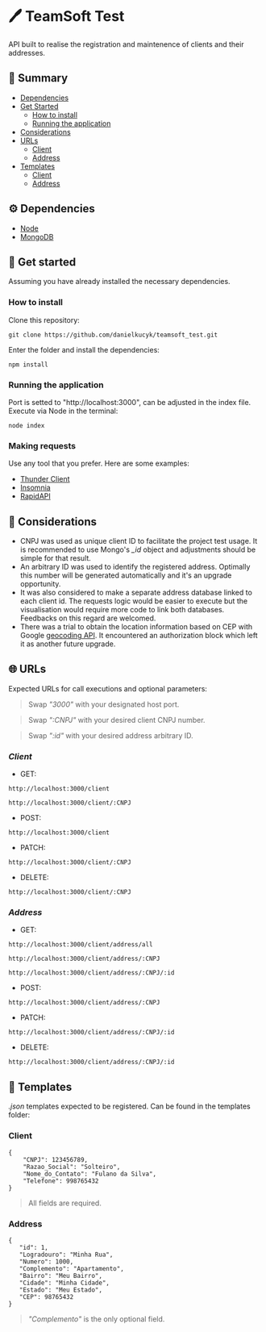 # :pen: TeamSoft Test 

API built to realise the registration and maintenence of clients and their addresses.

## :book: Summary

-   [Dependencies](https://github.com/danielkucyk/teamsoft_test#gear-dependencies)
-   [Get Started](https://github.com/danielkucyk/teamsoft_test#rocket-get-started)
    -   [How to install](https://github.com/danielkucyk/teamsoft_test#how-to-install)
    -   [Running the application](https://github.com/danielkucyk/teamsoft_test#running-the-application)
-   [Considerations](https://github.com/danielkucyk/teamsoft_test/#-considerations)
-   [URLs](https://github.com/danielkucyk/teamsoft_test#-urls)
    -   [Client](https://github.com/danielkucyk/teamsoft_test#client)
    -   [Address](https://github.com/danielkucyk/teamsoft_test#address)    
-   [Templates](https://github.com/danielkucyk/teamsoft_test#-templates)
    -   [Client](https://github.com/danielkucyk/teamsoft_test#client-1)
    -   [Address](https://github.com/danielkucyk/teamsoft_test#address-1) 



## :gear: Dependencies

-   [Node](https://nodejs.org/en/)
-   [MongoDB](https://mongodb.com/)

## :rocket: Get started

Assuming you have already installed the necessary dependencies.

### How to install

Clone this repository:

```
git clone https://github.com/danielkucyk/teamsoft_test.git
```

Enter the folder and install the dependencies:

```
npm install
```

### Running the application

Port is setted to "http://localhost:3000", can be adjusted in the index file. Execute via Node in the terminal: 

```
node index
```
### Making requests

Use any tool that you prefer. Here are some examples:
- [Thunder Client](https://marketplace.visualstudio.com/items?itemName=rangav.vscode-thunder-client)
- [Insomnia](https://insomnia.rest/)
- [RapidAPI](https://rapidapi.com/products/api-design/)

## 💬 Considerations
- CNPJ was used as unique client ID to facilitate the project test usage. It is recommended to use Mongo's *_id* object and adjustments should be simple for that result.
- An arbitrary ID was used to identify the registered address. Optimally this number will be generated automatically and it's an upgrade opportunity.
- It was also considered to make a separate address database linked to each client id. The requests logic would be easier to execute but the visualisation would require more code to link both databases. Feedbacks on this regard are welcomed.
- There was a trial to obtain the location information based on CEP with Google [geocoding API](https://developers.google.com/maps/documentation/geocoding/overview). It encountered an authorization block which left it as another future upgrade.

## 🌐 URLs

Expected URLs for call executions and optional parameters:
> Swap *"3000"* with your designated host port.

> Swap *":CNPJ"* with your desired client CNPJ number.

> Swap *":id"* with your desired address arbitrary ID.

### *Client*

- GET: 
```
http://localhost:3000/client
```
```
http://localhost:3000/client/:CNPJ
```
- POST: 
```
http://localhost:3000/client
```
- PATCH: 
```
http://localhost:3000/client/:CNPJ
```
- DELETE: 
```
http://localhost:3000/client/:CNPJ
```
### *Address*

- GET: 
```
http://localhost:3000/client/address/all
```
```
http://localhost:3000/client/address/:CNPJ
```
```
http://localhost:3000/client/address/:CNPJ/:id
```
- POST: 
```
http://localhost:3000/client/address/:CNPJ
```
- PATCH: 
```
http://localhost:3000/client/address/:CNPJ/:id
```
- DELETE: 
```
http://localhost:3000/client/address/:CNPJ/:id
```

## 🧩 Templates
*.json* templates expected to be registered. Can be found in the templates folder:

### Client
```
{
    "CNPJ": 123456789,
    "Razao_Social": "Solteiro",
    "Nome_do_Contato": "Fulano da Silva",
    "Telefone": 998765432
}
```
> All fields are required.

### Address
```
{
   "id": 1,
   "Logradouro": "Minha Rua",
   "Numero": 1000,
   "Complemento": "Apartamento",
   "Bairro": "Meu Bairro",
   "Cidade": "Minha Cidade",
   "Estado": "Meu Estado",
   "CEP": 98765432
}
```
> *"Complemento"* is the only optional field.
